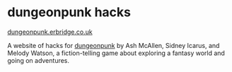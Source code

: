 # dungeonpunk hacks

[dungeonpunk.erbridge.co.uk](https://dungeonpunk.erbridge.co.uk/)

A website of hacks for [dungeonpunk](https://acegiak.itch.io/dungeonpunk) by Ash McAllen, Sidney
Icarus, and Melody Watson, a fiction-telling game about exploring a fantasy world and going on
adventures.
